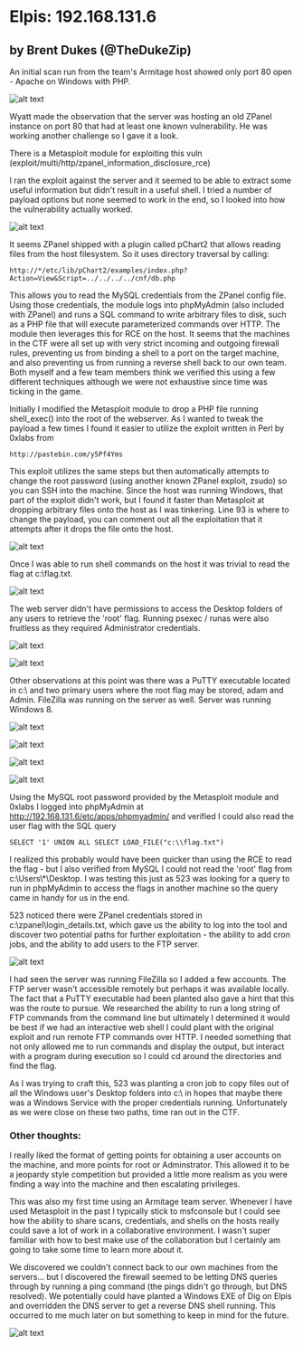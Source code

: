 # Elpis: 192.168.131.6

## by Brent Dukes (@TheDukeZip)

An initial scan run from the team's Armitage host showed only port 80 open - Apache on Windows with PHP.

![alt text](https://raw.githubusercontent.com/thedukezip/hacksecurectf2016/master/elpis/images/nmap6.png "nmap scan")

Wyatt made the observation that the server was hosting an old ZPanel instance on port 80 that had at least one known vulnerability. He was working another challenge so I gave it a look.

There is a Metasploit module for exploiting this vuln (exploit/multi/http/zpanel_information_disclosure_rce)

I ran the exploit against the server and it seemed to be able to extract some useful information but didn't result in a useful shell. I tried a number of payload options but none seemed to work in the end, so I looked into how the vulnerability actually worked.

![alt text](https://raw.githubusercontent.com/thedukezip/hacksecurectf2016/master/elpis/images/msfconsole.png "msfconsole")

It seems ZPanel shipped with a plugin called pChart2 that allows reading files from the host filesystem. So it uses directory traversal by calling:

`http://*/etc/lib/pChart2/examples/index.php?Action=View&Script=../../../../cnf/db.php`

This allows you to read the MySQL credentials from the ZPanel config file. Using those credentials, the module logs into phpMyAdmin (also included with ZPanel) and runs a SQL command to write arbitrary files to disk, such as a PHP file that will execute parameterized commands over HTTP. The module then leverages this for RCE on the host. It seems that the machines in the CTF were all set up with very strict incoming and outgoing firewall rules, preventing us from binding a shell to a port on the target machine, and also preventing us from running a reverse shell back to our own team. Both myself and a few team members think we verified this using a few different techniques although we were not exhaustive since time was ticking in the game.

Initially I modified the Metasploit module to drop a PHP file running shell_exec() into the root of the webserver. As I wanted to tweak the payload a few times I found it easier to utilize the exploit written in Perl by 0xlabs from 

`http://pastebin.com/y5Pf4Yms`

This exploit utilizes the same steps but then automatically attempts to change the root password (using another known ZPanel exploit, zsudo) so you can SSH into the machine. Since the host was running Windows, that part of the exploit didn't work, but I found it faster than Metasploit at dropping arbitrary files onto the host as I was tinkering. Line 93 is where to change the payload, you can comment out all the exploitation that it attempts after it drops the file onto the host.

![alt text](https://raw.githubusercontent.com/thedukezip/hacksecurectf2016/master/elpis/images/0xlabs.png "0xlabs")

Once I was able to run shell commands on the host it was trivial to read the flag at c:\flag.txt. 

![alt text](https://raw.githubusercontent.com/thedukezip/hacksecurectf2016/master/elpis/images/userflag.png "user flag")

The web server didn't have permissions to access the Desktop folders of any users to retrieve the 'root' flag. Running psexec / runas were also fruitless as they required Administrator credentials.

![alt text](https://raw.githubusercontent.com/thedukezip/hacksecurectf2016/master/elpis/images/diradam.png "dir adam")

![alt text](https://raw.githubusercontent.com/thedukezip/hacksecurectf2016/master/elpis/images/runas.png "runas")

Other observations at this point was there was a PuTTY executable located in c:\ and two primary users where the root flag may be stored, adam and Admin. FileZilla was running on the server as well. Server was running Windows 8.

![alt text](https://raw.githubusercontent.com/thedukezip/hacksecurectf2016/master/elpis/images/dirc.png "dir c")

![alt text](https://raw.githubusercontent.com/thedukezip/hacksecurectf2016/master/elpis/images/dirusers.png "dir users")

![alt text](https://raw.githubusercontent.com/thedukezip/hacksecurectf2016/master/elpis/images/tasklist.png "tasklist")

![alt text](https://raw.githubusercontent.com/thedukezip/hacksecurectf2016/master/elpis/images/ver.png "ver")

Using the MySQL root password provided by the Metasploit module and 0xlabs I logged into phpMyAdmin at http://192.168.131.6/etc/apps/phpmyadmin/ and verified I could also read the user flag with the SQL query 

`SELECT '1' UNION ALL SELECT LOAD_FILE("c:\\flag.txt")`

I realized this probably would have been quicker than using the RCE to read the flag - but I also verified from MySQL I could not read the 'root' flag from c:\Users\\*\Desktop. I was testing this just as 523 was looking for a query to run in phpMyAdmin to access the flags in another machine so the query came in handy for us in the end.

523 noticed there were ZPanel credentials stored in c:\zpanel\login_details.txt, which gave us the ability to log into the tool and discover two potential paths for further exploitation - the ability to add cron jobs, and the ability to add users to the FTP server.

![alt text](https://raw.githubusercontent.com/thedukezip/hacksecurectf2016/master/elpis/images/zpanelftp.png "zpanel")

I had seen the server was running FileZilla so I added a few accounts. The FTP server wasn't accessible remotely but perhaps it was available locally. The fact that a PuTTY executable had been planted also gave a hint that this was the route to pursue. We researched the ability to run a long string of FTP commands from the command line but ultimately I determined it would be best if we had an interactive web shell I could plant with the original exploit and run remote FTP commands over HTTP. I needed something that not only allowed me to run commands and display the output, but interact with a program during execution so I could cd around the directories and find the flag.

As I was trying to craft this, 523 was planting a cron job to copy files out of all the Windows user's Desktop folders into c:\ in hopes that maybe there was a Windows Service with the proper credentials running. Unfortunately as we were close on these two paths, time ran out in the CTF.

### Other thoughts:

I really liked the format of getting points for obtaining a user accounts on the machine, and more points for root or Adminstrator. This allowed it to be a jeopardy style competition but provided a little more realism as you were finding a way into the machine and then escalating privileges.

This was also my first time using an Armitage team server. Whenever I have used Metasploit in the past I typically stick to msfconsole but I could see how the ability to share scans, credentials, and shells on the hosts really could save a lot of work in a collaborative environment. I wasn't super familiar with how to best make use of the collaboration but I certainly am going to take some time to learn more about it.

We discovered we couldn't connect back to our own machines from the servers... but I discovered the firewall seemed to be letting DNS queries through by running a ping command (the pings didn't go through, but DNS resolved). We potentially could have planted a Windows EXE of Dig on Elpis and overridden the DNS server to get a reverse DNS shell running. This occurred to me much later on but something to keep in mind for the future.

![alt text](https://raw.githubusercontent.com/thedukezip/hacksecurectf2016/master/elpis/images/ping.png "ping")
